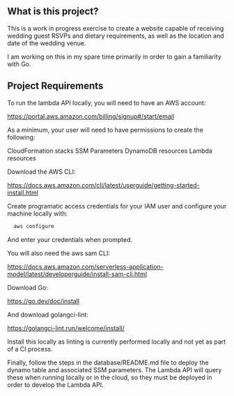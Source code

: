 ## What is this project?

This is a work in progress exercise to create a website capable of receiving wedding guest RSVPs and dietary requirements, as well as the location and date of the
wedding venue.

I am working on this in my spare time primarily in order to gain a familiarity with Go.

## Project Requirements

To run the lambda API locally, you will need to have an AWS account:

https://portal.aws.amazon.com/billing/signup#/start/email

As a minimum, your user will need to have permissions to create the following:

CloudFormation stacks
SSM Parameters
DynamoDB resources
Lambda resources

Download the AWS CLI:

https://docs.aws.amazon.com/cli/latest/userguide/getting-started-install.html

Create programatic access credentials for your IAM user and configure your machine locally with:

```bash
  aws configure
```
And enter your credentials when prompted.

You will also need the aws sam CLI:

https://docs.aws.amazon.com/serverless-application-model/latest/developerguide/install-sam-cli.html

Download Go:

https://go.dev/doc/install

And download golangci-lint:

https://golangci-lint.run/welcome/install/

Install this locally as linting is currently performed locally and not yet as part of a CI process.

Finally, follow the steps in the database/README.md file to deploy the dynamo table and associated SSM parameters. 
The Lambda API will query these when running locally or in the cloud, so they must be deployed in order to develop the Lambda API.
